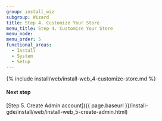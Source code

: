 ```yaml
---
group: install_wiz
subgroup: Wizard
title: Step 4. Customize Your Store
menu_title: Step 4. Customize Your Store
menu_node:
menu_order: 5
functional_areas:
  - Install
  - System
  - Setup
---
```


{% include install/web/install-web_4-customize-store.md %}

#### Next step
[Step 5. Create Admin account]({{ page.baseurl }}/install-gde/install/web/install-web_5-create-admin.html)

